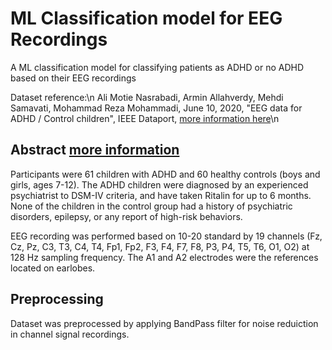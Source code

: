 # ML Classification model for EEG Recordings
A ML classification model for classifying patients as ADHD or no ADHD based on their EEG recordings 

Dataset reference:\n
Ali Motie Nasrabadi, Armin Allahverdy, Mehdi Samavati, Mohammad Reza Mohammadi, June 10, 2020, "EEG data for ADHD / Control children", IEEE Dataport, [more information here](https://ieee-dataport.org/open-access/eeg-data-adhd-control-children)\n

## Abstract [more information](https://ieee-dataport.org/open-access/eeg-data-adhd-control-children)
Participants were 61 children with ADHD and 60 healthy controls (boys and girls, ages 7-12). The ADHD children were diagnosed by an experienced psychiatrist to DSM-IV criteria, and have taken Ritalin for up to 6 months. None of the children in the control group had a history of psychiatric disorders, epilepsy, or any report of high-risk behaviors.

EEG recording was performed based on 10-20 standard by 19 channels (Fz, Cz, Pz, C3, T3, C4, T4, Fp1, Fp2, F3, F4, F7, F8, P3, P4, T5, T6, O1, O2) at 128 Hz sampling frequency. The A1 and A2 electrodes were the references located on earlobes. 

## Preprocessing
Dataset was preprocessed by applying BandPass filter for noise reduiction in channel signal recordings.


